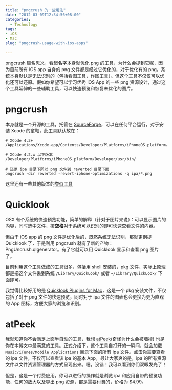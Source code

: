 ```yaml
---
title: "pngcrush 的一些用法"
date: "2012-03-09T12:34:56+08:00"
categories:
  - Technology
tags:
- iOS
- Mac
slug: "pngcrush-usage-with-ios-apps"

---
```


pngcrush 顾名思义，看起名字本身就优化 png 的工具，为什么会提到它呢，因为目前所有 iOS app 自身的 png 文件都是经过它优化的，对于优化有的 png，系统本身默认是无法识别的（包括看图工具，作图工具）。但这个工具不仅仅可以优化还可以还原。假如你希望可以学习优秀 iOS App 的一些 png 资源设计，通过这个工具延伸的一些辅助工具，可以快速预览和恢复未优化的图片。

# pngcrush

本身就是一个开源的工具，托管在 [SourceForge](http://pmt.sourceforge.net/pngcrush/index.html)，可以在任何平台运行，对于安装 Xcode 的童鞋，此工具默认放在：

```
# XCode 4.3+
/Applications/Xcode.app/Contents/Developer/Platforms/iPhoneOS.platform/Developer/usr/bin/pngcrush

# XCode 4.2.x 以下版本
/Developer/Platforms/iPhoneOS.platform/Developer/usr/bin/

# 还原 ipa 目录下所以 png 文件到 reverted 目录下面
pngcrush -dir reverted -revert-iphone-optimizations -q ipa/*.png
```

这里还有一些其他版本的[类似工具](http://stackoverflow.com/questions/7138700/pngcrush-uncrush-on-linux)

# Quicklook

OSX 有个系统的快速预览功能，简单的解释（针对于图片来说）：可以显示图片的内容，同时选中文件，按**空格**对于系统可以识别的即可快速查看文件的内容。

但由于 iOS app 的 png 文件是优化后的，既然系统无法识别，那就更别提 Quicklook 了，于是利用 pngcrush 就有了新的产物：PngUncrush.qlgenerator。有了它就可以用 Quicklook 显示和查看 png 图片了。

目前利用这个工具做成的工具很多，包括用 shell 安装的，pkg 文件，实际上原理都是把这个文件丢到系统 `/Library/QuickLook/` 或者 `~/Library/QuickLook/` 下面即可。

我觉得比较好用的是 [Quicklook Plugins for Mac](http://castelliweb.com/blog/2010/05/24/quicklook-plugins-for-mac/)，这是一个 pkg 安装文件，不仅包括了对于 png 文件的快速预览，同时对于 ipa 文件的图表也会更换为更为直观的 App 图标，方便大家的浏览和识别。


# atPeek

我就知道你不会满足上面半自动的工具，我想 [atPeek](http://www.atpurpose.com/atPeek/)(奇怪为什么会被墙掉) 也是你在本博文中最满意的工具。正式介绍下，这个工具自打开的一瞬间，就会加载 `Music/iTunes/Mobile Applications` 目录下面的所有 ipa 文件。点击你需要查看的 ipa 文件，不仅可以查看该 ipa 的基本 App，最让大家爽的是，ipa 的所有资源文件以文件资源管理器的方式呈现出来。嗯，没错！我可以看到你们双眼发光了！

但是，这是一个付费应用，你可以进行的操作就是浏览 ipa 和应用自带的预览功能，任何的放大以及导出 png 资源，都是需要付费的，价格为 $4.99。
